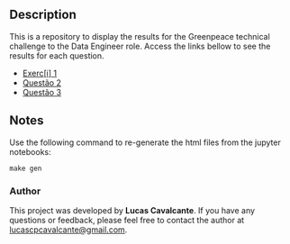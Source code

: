 ## Description

This is a repository to display the results for the Greenpeace technical challenge to the Data Engineer role. Access the links bellow to see the results for each question.

- [Exerc[i] 1](https://cavalcantelucas.github.io/greenpeace/exericio_1.html)
- [Questão 2](https://cavalcantelucas.github.io/greenpeace/exericio_2.html)
- [Questão 3](https://cavalcantelucas.github.io/greenpeace/exericio_3.html)


## Notes

Use the following command to re-generate the html files from the jupyter notebooks:

```terminal
make gen
```

### Author

This project was developed by **Lucas Cavalcante**. If you have any questions or feedback, please feel free to contact the author at lucascpcavalcante@gmail.com.
